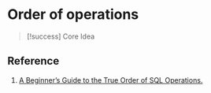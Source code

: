 # Order of operations

> [!success] Core Idea


## Reference

1. [A Beginner’s Guide to the True Order of SQL Operations.](https://blog.jooq.org/a-beginners-guide-to-the-true-order-of-sql-operations/)